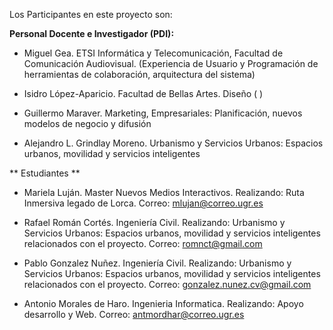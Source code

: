 

Los Participantes en este proyecto son: 


**Personal Docente e Investigador (PDI):**

- Miguel Gea. ETSI Informática y Telecomunicación, Facultad de Comunicación Audiovisual. (Experiencia de Usuario y Programación de herramientas de colaboración, arquitectura del sistema)


- Isidro López-Aparicio. Facultad de Bellas Artes. Diseño ( )

- Guillermo Maraver. Marketing, Empresariales: Planificación, nuevos modelos de negocio y difusión

- Alejandro L. Grindlay Moreno. Urbanismo y Servicios Urbanos: Espacios urbanos, movilidad y servicios inteligentes 

** Estudiantes **

- Mariela Luján. Master Nuevos Medios Interactivos. Realizando: Ruta Inmersiva legado de Lorca. Correo: mlujan@correo.ugr.es

- Rafael Román Cortés. Ingeniería Civil. Realizando: Urbanismo y Servicios Urbanos: Espacios urbanos, movilidad y servicios inteligentes     relacionados con el proyecto. Correo: romnct@gmail.com

- Pablo Gonzalez Nuñez. Ingeniería Civil. Realizando: Urbanismo y Servicios Urbanos: Espacios urbanos, movilidad y servicios inteligentes     relacionados con el proyecto. Correo: gonzalez.nunez.cv@gmail.com

- Antonio Morales de Haro. Ingenieria Informatica. Realizando: Apoyo desarrollo y Web. Correo: antmordhar@correo.ugr.es






